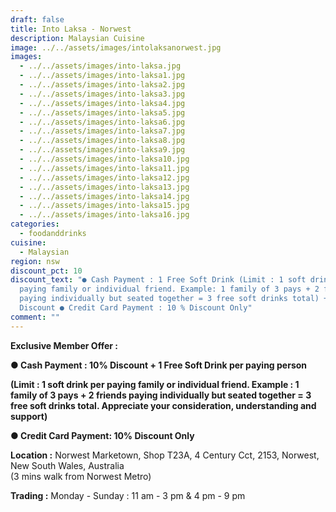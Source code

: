 ```yaml
---
draft: false
title: Into Laksa - Norwest
description: Malaysian Cuisine
image: ../../assets/images/intolaksanorwest.jpg
images:
  - ../../assets/images/into-laksa.jpg
  - ../../assets/images/into-laksa1.jpg
  - ../../assets/images/into-laksa2.jpg
  - ../../assets/images/into-laksa3.jpg
  - ../../assets/images/into-laksa4.jpg
  - ../../assets/images/into-laksa5.jpg
  - ../../assets/images/into-laksa6.jpg
  - ../../assets/images/into-laksa7.jpg
  - ../../assets/images/into-laksa8.jpg
  - ../../assets/images/into-laksa9.jpg
  - ../../assets/images/into-laksa10.jpg
  - ../../assets/images/into-laksa11.jpg
  - ../../assets/images/into-laksa12.jpg
  - ../../assets/images/into-laksa13.jpg
  - ../../assets/images/into-laksa14.jpg
  - ../../assets/images/into-laksa15.jpg
  - ../../assets/images/into-laksa16.jpg
categories:
  - foodanddrinks
cuisine:
  - Malaysian
region: nsw
discount_pct: 10
discount_text: "● Cash Payment : 1 Free Soft Drink (Limit : 1 soft drink per
  paying family or individual friend. Example: 1 family of 3 pays + 2 friends
  paying individually but seated together = 3 free soft drinks total) + 10 %
  Discount ● Credit Card Payment : 10 % Discount Only"
comment: ""
---
```

**Exclusive Member Offer :**

**● Cash Payment : 10% Discount + 1 Free Soft Drink per paying person**

**(Limit : 1 soft drink per paying family or individual friend. Example : 1 family of 3 pays + 2 friends paying individually but seated together = 3 free soft drinks total. Appreciate your consideration, understanding and support)**

**● Credit Card Payment: 10% Discount Only**

**Location :** Norwest Marketown, Shop T23A, 4 Century Cct, 2153, Norwest, New South Wales, Australia\
(3 mins walk from Norwest Metro)

**Trading :** Monday - Sunday : 11 am - 3 pm & 4 pm - 9 pm

